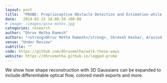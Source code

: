 ```yaml
---
layout: post
title:  "PROBE: Proprioceptive Obstacle Detection and Estimation while Navigating in Clutter"
date:   2024-03-15 18:08:39 +00:00
# image: /images/gina-motes.jpg
categories: research
author: "Dhruv Metha Ramesh"
authors: "<strong>Dhruv Metha Ramesh</strong>, Shreesh Keskar, Aravind Sivaramakrishnan, Kostas E Bekris, Jingjin Yu, Abdeslam Boularias"
venue: "Under Review"
subtitle: ""
code: https://github.com/dhruvmetha/walk-these-ways
website: https://dhruvmetha.github.io/legged-probe
---
```

We show how shape reconstruction with 3D Gaussians can be expanded to include differentiable optical flow, colored mesh exports and more. 